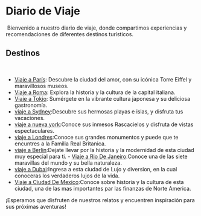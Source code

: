 # Diario de Viaje
​
Bienvenido a nuestro diario de viaje, donde compartimos experiencias y recomendaciones de diferentes destinos turísticos.
​
## Destinos
​
- [Viaje a París](entradas/paris.md): Descubre la ciudad del amor, con su icónica Torre Eiffel y maravillosos museos.
- [Viaje a Roma](entradas/roma.md): Explora la historia y la cultura de la capital italiana.
- [Viaje a Tokio](entradas/tokyo.md): Sumérgete en la vibrante cultura japonesa y su deliciosa gastronomía.
- [viaje a Sydney](entradas/sydney.md):Descubre sus hermosas playas e islas, y disfruta tus vacaciones.
- [viaje a nueva york](entradas/nueva_york.md):Conoce sus inmesos Rascacielos y disfruta de vistas espectaculares.
- [viaje a Londres](entradas/londres.md):Conoce sus grandes monumentos y puede que te encuntres a la Familia Real Britanica.
- [viaje a Berlin](entradas/berlin.md):Dejate llevar por la historia y la modernidad de esta ciudad muy especial para ti. 
​- [Viaje a Rio De Janeiro](entradas/rio.md):Conoce una de las siete maravillas del mundo y su bella naturaleza.
- [viaje a Dubai](entradas/dubai.md):Ingresa a esta ciudad de Lujo y diversion, en la cual conoceras los verdaderos lujos de la vida.
- [Viaje a Ciudad De Mexico](entradas/ciudad_de_mexico.md):Conoce sobre historia y la cultura de esta ciudad, una de las mas importantes par las finanzas de Norte America. 


¡Esperamos que disfruten de nuestros relatos y encuentren inspiración para sus próximas aventuras!
